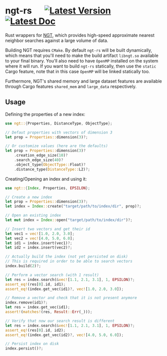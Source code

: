 # ngt-rs &emsp; [![Latest Version]][crates.io] [![Latest Doc]][docs.rs]

[Latest Version]: https://img.shields.io/crates/v/ngt.svg
[crates.io]: https://crates.io/crates/ngt
[Latest Doc]: https://docs.rs/ngt/badge.svg
[docs.rs]: https://docs.rs/ngt

Rust wrappers for [NGT][], which provides high-speed approximate nearest neighbor
searches against a large volume of data.

Building NGT requires `CMake`. By default `ngt-rs` will be built dynamically, which
means that you'll need to make the build artifact `libngt.so` available to your final
binary. You'll also need to have `OpenMP` installed on the system where it will run. If
you want to build `ngt-rs` statically, then use the `static` Cargo feature, note that in
this case `OpenMP` will be linked statically too.

Furthermore, NGT's shared memory and large dataset features are available through Cargo
features `shared_mem` and `large_data` respectively.

## Usage

Defining the properties of a new index:

```rust
use ngt::{Properties, DistanceType, ObjectType};

// Defaut properties with vectors of dimension 3
let prop = Properties::dimension(3)?;

// Or customize values (here are the defaults)
let prop = Properties::dimension(3)?
    .creation_edge_size(10)?
    .search_edge_size(40)?
    .object_type(ObjectType::Float)?
    .distance_type(DistanceType::L2)?;
```

Creating/Opening an index and using it:

```rust
use ngt::{Index, Properties, EPSILON};

// Create a new index
let prop = Properties::dimension(3)?;
let index = Index::create("target/path/to/index/dir", prop)?;

// Open an existing index
let mut index = Index::open("target/path/to/index/dir")?;

// Insert two vectors and get their id
let vec1 = vec![1.0, 2.0, 3.0];
let vec2 = vec![4.0, 5.0, 6.0];
let id1 = index.insert(vec1)?;
let id2 = index.insert(vec2)?;

// Actually build the index (not yet persisted on disk)
// This is required in order to be able to search vectors
index.build(2)?;

// Perform a vector search (with 1 result)
let res = index.search(&vec![1.1, 2.1, 3.1], 1, EPSILON)?;
assert_eq!(res[0].id, id1);
assert_eq!(index.get_vec(id1)?, vec![1.0, 2.0, 3.0]);

// Remove a vector and check that it is not present anymore
index.remove(id1)?;
let res = index.get_vec(id1);
assert!(matches!(res, Result::Err(_)));

// Verify that now our search result is different
let res = index.search(&vec![1.1, 2.1, 3.1], 1, EPSILON)?;
assert_eq!(res[0].id, id2);
assert_eq!(index.get_vec(id2)?, vec![4.0, 5.0, 6.0]);

// Persist index on disk
index.persist()?;
```

[ngt]: https://github.com/yahoojapan/NGT
